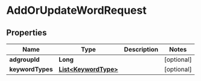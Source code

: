 

# AddOrUpdateWordRequest


## Properties

Name | Type | Description | Notes
------------ | ------------- | ------------- | -------------
**adgroupId** | **Long** |  |  [optional]
**keywordTypes** | [**List&lt;KeywordType&gt;**](KeywordType.md) |  |  [optional]



